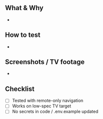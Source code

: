 ## What & Why
-

## How to test
-

## Screenshots / TV footage
-

## Checklist
- [ ] Tested with remote-only navigation
- [ ] Works on low-spec TV target
- [ ] No secrets in code / .env.example updated
